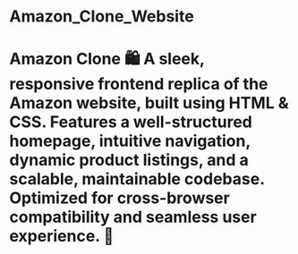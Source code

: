 # Amazon_Clone_Website
# Amazon Clone 🛍️   A sleek, responsive frontend replica of the Amazon website, built using HTML &amp; CSS. Features a well-structured homepage, intuitive navigation, dynamic product listings, and a scalable, maintainable codebase. Optimized for cross-browser compatibility and seamless user experience. 🚀
